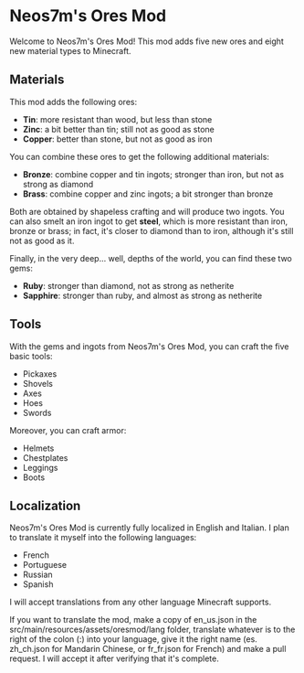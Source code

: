 ﻿# Neos7m's Ores Mod
Welcome to Neos7m's Ores Mod!
This mod adds five new ores and eight new material types to Minecraft.
## Materials
This mod adds the following ores:

 - **Tin**: more resistant than wood, but less than stone
 - **Zinc**: a bit better than tin; still not as good as stone
 - **Copper**: better than stone, but not as good as iron
 
 You can combine these ores to get the following additional materials:
 - **Bronze**: combine copper and tin ingots; stronger than iron, but not as strong as diamond
 - **Brass**: combine copper and zinc ingots; a bit stronger than bronze

Both are obtained by shapeless crafting and will produce two ingots.
You can also smelt an iron ingot to get **steel**, which is more resistant than iron, bronze or brass; in fact, it's closer to diamond than to iron, although it's still not as good as it.

Finally, in the very deep... well, depths of the world, you can find these two gems:

- **Ruby**: stronger than diamond, not as strong as netherite
- **Sapphire**: stronger than ruby, and almost as strong as netherite

## Tools
With the gems and ingots from Neos7m's Ores Mod, you can craft the five basic tools:

- Pickaxes
- Shovels
- Axes
- Hoes
- Swords

Moreover, you can craft armor:

- Helmets
- Chestplates
- Leggings
- Boots

## Localization
Neos7m's Ores Mod is currently fully localized in English and Italian.
I plan to translate it myself into the following languages:

- French
- Portuguese
- Russian
- Spanish

I will accept translations from any other language Minecraft supports.

If you want to translate the mod, make a copy of en_us.json in the 
src/main/resources/assets/oresmod/lang folder, translate whatever is
to the right of the colon (:) into your language, give it the right name
(es. zh_ch.json for Mandarin Chinese, or fr_fr.json for French) and make
a pull request. I will accept it after verifying that it's complete.